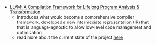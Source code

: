 - [LLVM: A Compilation Framework for Lifelong Program Analysis & Transformation](https://llvm.org/pubs/2004-01-30-CGO-LLVM.pdf)
  - Introduces what would become a comprehensive compiler framework; developed a new intermediate representation (IR) that that is language-agnostic to allow low-level code management and optimization
  - read more about the current state of the project [here](https://llvm.org/)
